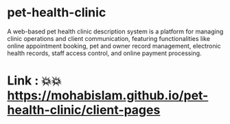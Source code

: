 # pet-health-clinic
A web-based pet health clinic description system is a platform for managing clinic operations and client communication, featuring functionalities like online appointment booking, pet and owner record management, electronic health records, staff access control, and online payment processing.

# Link : 💥💥 https://mohabislam.github.io/pet-health-clinic/client-pages
